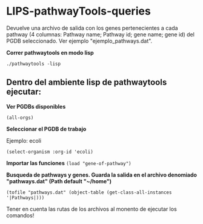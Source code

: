 # LIPS-pathwayTools-queries

Devuelve una archivo de salida con los genes pertenecientes a cada pathway (4 columnas: Pathway name; Pathway id; gene name; gene id) del PGDB seleccionado. Ver ejemplo "ejemplo_pathways.dat".


**Correr pathwaytools en modo lisp**

`
./pathwaytools -lisp
`

## Dentro del ambiente lisp de pathwaytools ejecutar:

**Ver PGDBs disponibles**

`
(all-orgs)
`

**Seleccionar el PGDB de trabajo**

Ejemplo: ecoli

`
(select-organism :org-id 'ecoli)
`

**Importar las funciones**
`
(load "gene-of-pathway")
`

**Busqueda de pathways y genes. Guarda la salida en el archivo denomiado "pathways.dat" (Path default "~/home")**

`
(tofile "pathways.dat" (object-table (get-class-all-instances '|Pathways|)))
`

Tener en cuenta las rutas de los archivos al monento de ejecutar los comandos!
